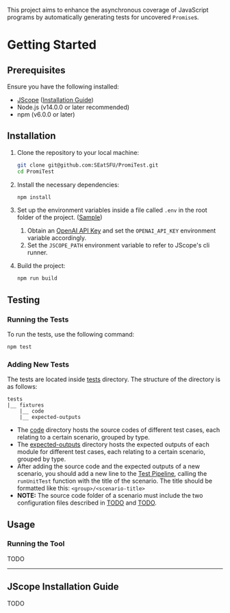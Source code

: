 This project aims to enhance the asynchronous coverage of JavaScript programs by automatically generating tests for
uncovered `Promise`s.

# Getting Started

## Prerequisites

Ensure you have the following installed:

- [JScope](https://github.com/SEatSFU/JScope) ([Installation Guide](#jscope-installation-guide))
- Node.js (v14.0.0 or later recommended)
- npm (v6.0.0 or later)

## Installation

1. Clone the repository to your local machine:

   ```bash
   git clone git@github.com:SEatSFU/PromiTest.git
   cd PromiTest
   ```

2. Install the necessary dependencies:

   ```bash
   npm install
   ```

3. Set up the environment variables inside a file called `.env` in the root folder of the
   project. ([Sample](.env.sample))
    1. Obtain an [OpenAI API Key](https://openai.com/blog/openai-api) and set the `OPENAI_API_KEY` environment variable
       accordingly.
    2. Set the `JSCOPE_PATH` environment variable to refer to JScope's cli runner.

4. Build the project:
   ```bash
   npm run build
   ```

## Testing

### Running the Tests

To run the tests, use the following command:

   ```bash
   npm test
   ```

### Adding New Tests

The tests are located inside [tests](tests) directory. The structure of the directory is as follows:

```text
tests
|__ fixtures
    |__ code
    |__ expected-outputs
```

- The [code](tests/fixtures/code) directory hosts the source codes of different test cases, each relating to a certain
  scenario, grouped by type.
- The [expected-outputs](tests/fixtures/expected-outputs) directory hosts the expected outputs of each module for
  different test cases, each relating to a certain scenario, grouped by type.
- After adding the source code and the expected outputs of a new scenario, you should add a new line to
  the [Test Pipeline](tests/Pipeline.test.ts), calling the `runUnitTest` function with the title of the scenario. The
  title should be formatted like this: `<group>/<scenario-title>`
- **NOTE:** The source code folder of a scenario must include the two configuration files described in [TODO]()
  and [TODO]().

## Usage

### Running the Tool

TODO

---

## JScope Installation Guide

TODO